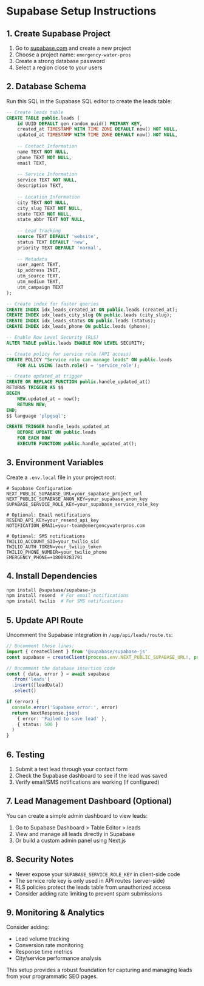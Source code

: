 # Supabase Setup Instructions

## 1. Create Supabase Project

1. Go to [supabase.com](https://supabase.com) and create a new project
2. Choose a project name: `emergency-water-pros`
3. Create a strong database password
4. Select a region close to your users

## 2. Database Schema

Run this SQL in the Supabase SQL editor to create the leads table:

```sql
-- Create leads table
CREATE TABLE public.leads (
    id UUID DEFAULT gen_random_uuid() PRIMARY KEY,
    created_at TIMESTAMP WITH TIME ZONE DEFAULT now() NOT NULL,
    updated_at TIMESTAMP WITH TIME ZONE DEFAULT now() NOT NULL,
    
    -- Contact Information
    name TEXT NOT NULL,
    phone TEXT NOT NULL,
    email TEXT,
    
    -- Service Information
    service TEXT NOT NULL,
    description TEXT,
    
    -- Location Information
    city TEXT NOT NULL,
    city_slug TEXT NOT NULL,
    state TEXT NOT NULL,
    state_abbr TEXT NOT NULL,
    
    -- Lead Tracking
    source TEXT DEFAULT 'website',
    status TEXT DEFAULT 'new',
    priority TEXT DEFAULT 'normal',
    
    -- Metadata
    user_agent TEXT,
    ip_address INET,
    utm_source TEXT,
    utm_medium TEXT,
    utm_campaign TEXT
);

-- Create index for faster queries
CREATE INDEX idx_leads_created_at ON public.leads (created_at);
CREATE INDEX idx_leads_city_slug ON public.leads (city_slug);
CREATE INDEX idx_leads_status ON public.leads (status);
CREATE INDEX idx_leads_phone ON public.leads (phone);

-- Enable Row Level Security (RLS)
ALTER TABLE public.leads ENABLE ROW LEVEL SECURITY;

-- Create policy for service role (API access)
CREATE POLICY "Service role can manage leads" ON public.leads
    FOR ALL USING (auth.role() = 'service_role');

-- Create updated_at trigger
CREATE OR REPLACE FUNCTION public.handle_updated_at()
RETURNS TRIGGER AS $$
BEGIN
    NEW.updated_at = now();
    RETURN NEW;
END;
$$ language 'plpgsql';

CREATE TRIGGER handle_leads_updated_at 
    BEFORE UPDATE ON public.leads
    FOR EACH ROW 
    EXECUTE FUNCTION public.handle_updated_at();
```

## 3. Environment Variables

Create a `.env.local` file in your project root:

```env
# Supabase Configuration
NEXT_PUBLIC_SUPABASE_URL=your_supabase_project_url
NEXT_PUBLIC_SUPABASE_ANON_KEY=your_supabase_anon_key
SUPABASE_SERVICE_ROLE_KEY=your_supabase_service_role_key

# Optional: Email notifications
RESEND_API_KEY=your_resend_api_key
NOTIFICATION_EMAIL=your-team@emergencywaterpros.com

# Optional: SMS notifications  
TWILIO_ACCOUNT_SID=your_twilio_sid
TWILIO_AUTH_TOKEN=your_twilio_token
TWILIO_PHONE_NUMBER=your_twilio_phone
EMERGENCY_PHONE=+18009283791
```

## 4. Install Dependencies

```bash
npm install @supabase/supabase-js
npm install resend  # For email notifications
npm install twilio  # For SMS notifications
```

## 5. Update API Route

Uncomment the Supabase integration in `/app/api/leads/route.ts`:

```typescript
// Uncomment these lines:
import { createClient } from '@supabase/supabase-js'
const supabase = createClient(process.env.NEXT_PUBLIC_SUPABASE_URL!, process.env.SUPABASE_SERVICE_ROLE_KEY!)

// Uncomment the database insertion code
const { data, error } = await supabase
  .from('leads')
  .insert([leadData])
  .select()

if (error) {
  console.error('Supabase error:', error)
  return NextResponse.json(
    { error: 'Failed to save lead' },
    { status: 500 }
  )
}
```

## 6. Testing

1. Submit a test lead through your contact form
2. Check the Supabase dashboard to see if the lead was saved
3. Verify email/SMS notifications are working (if configured)

## 7. Lead Management Dashboard (Optional)

You can create a simple admin dashboard to view leads:

1. Go to Supabase Dashboard > Table Editor > leads
2. View and manage all leads directly in Supabase
3. Or build a custom admin panel using Next.js

## 8. Security Notes

- Never expose your `SUPABASE_SERVICE_ROLE_KEY` in client-side code
- The service role key is only used in API routes (server-side)
- RLS policies protect the leads table from unauthorized access
- Consider adding rate limiting to prevent spam submissions

## 9. Monitoring & Analytics

Consider adding:
- Lead volume tracking
- Conversion rate monitoring
- Response time metrics
- City/service performance analysis

This setup provides a robust foundation for capturing and managing leads from your programmatic SEO pages.